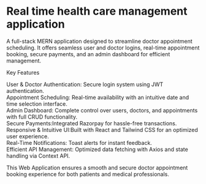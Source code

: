 
# Real time health care management application  

A full-stack MERN application designed to streamline doctor appointment scheduling. It offers seamless user and doctor logins, real-time appointment booking, secure payments, and an admin dashboard for efficient management.  

 Key Features  

User & Doctor Authentication: Secure login system using JWT authentication.  
Appointment Scheduling: Real-time availability with an intuitive date and time selection interface.  
Admin Dashboard: Complete control over users, doctors, and appointments with full CRUD functionality.  
Secure Payments:Integrated Razorpay for hassle-free transactions.  
Responsive & Intuitive UI:Built with React and Tailwind CSS for an optimized user experience.  
Real-Time Notifications: Toast alerts for instant feedback.  
Efficient API Management: Optimized data fetching with Axios and state handling via Context API.  

This Web Application ensures a smooth and secure doctor appointment booking experience for both patients and medical professionals. 

